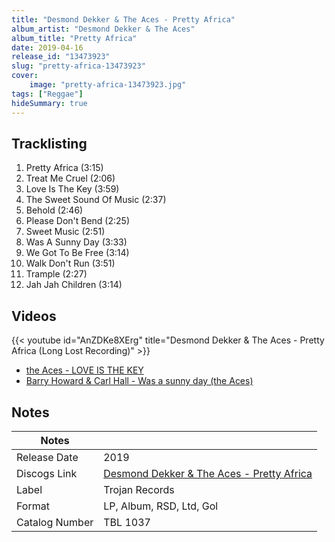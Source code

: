 ```yaml
---
title: "Desmond Dekker & The Aces - Pretty Africa"
album_artist: "Desmond Dekker & The Aces"
album_title: "Pretty Africa"
date: 2019-04-16
release_id: "13473923"
slug: "pretty-africa-13473923"
cover:
    image: "pretty-africa-13473923.jpg"
tags: ["Reggae"]
hideSummary: true
---
```


## Tracklisting
1. Pretty Africa (3:15)
2. Treat Me Cruel (2:06)
3. Love Is The Key (3:59)
4. The Sweet Sound Of Music (2:37)
5. Behold (2:46)
6. Please Don't Bend (2:25)
7. Sweet Music (2:51)
8. Was A Sunny Day (3:33)
9. We Got To Be Free (3:14)
10. Walk Don't Run (3:51)
11. Trample (2:27)
12. Jah Jah Children (3:14)

## Videos
{{< youtube id="AnZDKe8XErg" title="Desmond Dekker & The Aces - Pretty Africa (Long Lost Recording)" >}}
- [the Aces - LOVE IS THE KEY](https://www.youtube.com/watch?v=JnFa5-xxsl8)
- [Barry Howard & Carl Hall - Was a sunny day (the Aces)](https://www.youtube.com/watch?v=dbe1vssKGKM)

## Notes

| Notes          |             |
| ---------------| ----------- |
| Release Date   | 2019 |
| Discogs Link   | [Desmond Dekker & The Aces - Pretty Africa](https://www.discogs.com/release/13473923) |
| Label          | Trojan Records |
| Format         | LP, Album, RSD, Ltd, Gol |
| Catalog Number | TBL 1037 |

